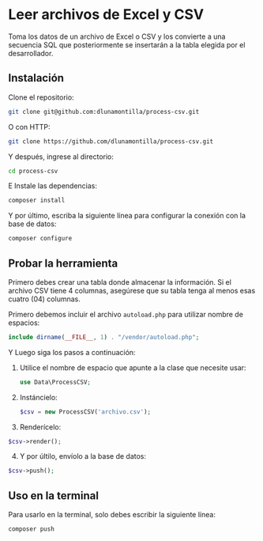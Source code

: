 # Leer archivos de Excel y CSV

Toma los datos de un archivo de Excel o CSV y los convierte a una secuencia SQL que posteriormente se insertarán a la tabla elegida por el desarrollador.

## Instalación

Clone el repositorio:

```bash
git clone git@github.com:dlunamontilla/process-csv.git
```

O con HTTP:

```bash
git clone https://github.com/dlunamontilla/process-csv.git
```

Y después, ingrese al directorio:

```bash
cd process-csv
```

E Instale las dependencias:

```bash
composer install
```

Y por último, escriba la siguiente línea para configurar la conexión con la base de datos:

```bash
composer configure
```

## Probar la herramienta

Primero debes crear una tabla donde almacenar la información. Si el archivo CSV tiene 4 columnas, asegúrese que su tabla tenga al menos esas cuatro (04) columnas.

Primero debemos incluir el archivo `autoload.php` para utilizar nombre de espacios:

```php
include dirname(__FILE__, 1) . "/vendor/autoload.php";
```

Y Luego siga los pasos a continuación:

1. Utilice el nombre de espacio que apunte a la clase que necesite usar:

    ```php
    use Data\ProcessCSV;
    ```

2. Instáncielo:

    ```php
    $csv = new ProcessCSV('archivo.csv');
    ```

3. Renderícelo:

```php
$csv->render();
```

4. Y por últilo, envíolo a la base de datos:

```php
$csv->push();
```

## Uso en la terminal

Para usarlo en la terminal, solo debes escribir la siguiente línea:

```php
composer push
```
